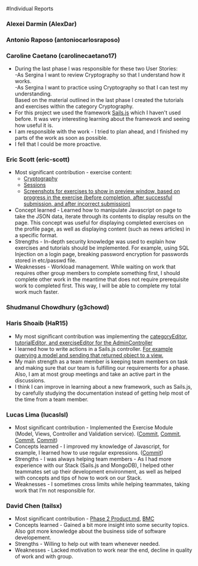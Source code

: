 #Individual Reports

<h3>Alexei Darmin (AlexDar)</h3>  

<h3>Antonio Raposo (antoniocarlosraposo)</h3>

<h3>Caroline Caetano (carolinecaetano17)</h3> 
<ul>
  <li>
    During the last phase I was responsible for these two User Stories:<br>
    -As Sergina I want to review Cryptography so that I understand how it works.<br>
    -As Sergina I want to practice using Cryptography so that I can test my understanding.<br>
    Based on the material outlined in the last phase I created the tutorials and exercises within the category Cryptography.
  </li>
  <li>
    For this project we used the framework <a href= "http://sailsjs.org/#!/">Sails.js</a> which I haven't used before. It was very interesting learning about the framework and seeing how useful it is.
  </li>
  <li> 
  I am responsible with the work - I tried to plan ahead, and I finished my parts of the work as soon as possible.
  </li>
  <li> I fell that I could be more proactive.</li>
</ul>

<h3>Eric Scott (eric-scott)</h3>  
<ul>
    <li>
        Most significant contribution - exercise content:
        <br>
        <ul>
            <li><a href="https://github.com/UoT-CSC30x-W15/302W15-Prj-Team12-repo/commit/ac3717d4622bb0f8981d15d48daddd8da6226b73">Cryptography</a></li>
            <li><a href="https://github.com/UoT-CSC30x-W15/302W15-Prj-Team12-repo/commit/96d8eed157f121d9c47f96f23533a484f242358e">Sessions</a></li>
            <li><a href="https://github.com/UoT-CSC30x-W15/302W15-Prj-Team12-repo/commit/3c7efc7283796d6ff63f0d6eab3a2c2d14546267">Screenshots for exercises to show in preview window, based on progress in the exercise (before completion, after successful submission, and after incorrect submission)</a></li>
        </ul>
    </li>
    <li>
        Concept learned - Learned how to manipulate Javascript on page to take the JSON data, iterate through its contents to display results on the page. This concept was useful for displaying completed exercises on the profile page, as well as displaying content (such as news articles) in a specific format.
    </li>
    <li>
        Strengths - In-depth security knowledge was used to explain how exercises and tutorials should be implemented. For example, using SQL Injection on a login page, breaking password encryption for passwords stored in etc/passwd file. 
    </li>
    <li>
        Weaknesses - Workload management. While waiting on work that requires other group members to complete something first, I should complete other work in the meantime that does not require prerequisite work to completed first. This way, I will be able to complete my total work much faster. 
    </li>
</ul>

<h3>Shudmanul Chowdhury (g3chowd)</h3>  

<h3>Haris Shoaib (HaR15)</h3>  

* My most significant contribution was implementing the <a href="https://github.com/UoT-CSC30x-W15/302W15-Prj-Team12-repo/commit/81cf4301fad7ccd6bca0de8b5919b6d5ad2529">categoryEditor, tutorialEditor, and exerciseEditor for the AdminController</a>
* I learned how to write actions in a Sails.js controller. <a href="https://github.com/UoT-CSC30x-W15/302W15-Prj-Team12-repo/commit/554f6b425e972bee14d94e1c94ccd85bcf7554f6">For example querying a model and sending that returned object to a view.</a>
* My main strength as a team member is keeping team members on task and making sure that our team is fulfilling our requirements for a phase. Also, I am at most group meetings and take an active part in the discussions. 
* I think I can improve in learning about a new framework, such as Sails.js, by carefully studying the documentation instead of getting help most of the time from a team member. 


<h3>Lucas Lima (lucaslsl)</h3>

<ul>
  <li>Most significant contribution - Implemented the Exercise Module (Model, Views, Controller and Validation service).
  (<a href="https://github.com/UoT-CSC30x-W15/302W15-Prj-Team12-repo/commit/6389d23637849142e6e8128fee0ba66606909678">Commit</a>, <a href="https://github.com/UoT-CSC30x-W15/302W15-Prj-Team12-repo/commit/80c5d31710eee16717e79d8b898913b1d4e20910">Commit</a>, <a href="https://github.com/UoT-CSC30x-W15/302W15-Prj-Team12-repo/commit/e29df993267eb960858f68e589afaf60e30ec602">Commit</a>, <a href="https://github.com/UoT-CSC30x-W15/302W15-Prj-Team12-repo/commit/b315a87fc97d26b70746b523b032a26b7849db5f">Commit</a>)
  </li>
  <li>Concepts learned - I improved my knowledge of Javascript, for example, I learned how to use regular expressions. (<a href="https://github.com/UoT-CSC30x-W15/302W15-Prj-Team12-repo/commit/6389d23637849142e6e8128fee0ba66606909678">Commit</a>)</li>
  <li>Strengths - I was always helping team members - As I had more experience with our Stack (Sails.js and MongoDB), I helped other teammates set up their development environment, as well as helped with concepts and tips of how to work on our Stack. </li>
  <li>Weaknesses - I sometimes cross limits while helping teammates, taking work that I’m not responsible for.</li>
</ul>

<h3>David Chen (tailsx)</h3>
<ul>
  <li>Most significant contribution - <a href="https://github.com/UoT-CSC30x-W15/302W15-Prj-Team12-repo/blob/Phase3/Phase2/PRODUCT.md">Phase 2 Product.md</a>, 
    <a href="https://canvanizer.com/canvas/hHNO_iiUWgA">BMC</a></li>
  <li>Concepts learned - Gained a bit more insight into some security topics.  Also got more knowledge about the business side of software developement.</li>
  <li>Strengths - Willing to help out with team whenever needed.  </li>
  <li>Weaknesses - Lacked motivation to work near the end, decline in quality of work and with group.</li>
</ul>
